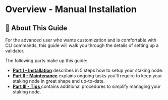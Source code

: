 # Overview - Manual Installation

## :wrench: About This Guide

For the advanced user who wants customization and is comfortable with CLI commands, this guide will walk you through the details of setting up a validator.

The following parts make up this guide:

* [**Part I - Installation**](https://app.gitbook.com/o/EP2fvFr5rWGP7dYsEo2Y/s/G9WtRptWgpOtES8UPFKA/\~/changes/12/readme/gnosis-staking-guide/setting-up-a-validator-on-eth2-mainnet/part-i-installation-1) describes in 5 steps how to setup your staking node.
* [**Part II - Maintenance**](https://app.gitbook.com/o/EP2fvFr5rWGP7dYsEo2Y/s/G9WtRptWgpOtES8UPFKA/\~/changes/12/readme/gnosis-staking-guide/setting-up-a-validator-on-eth2-mainnet/part-ii-maintenance) explains ongoing tasks you'll require to keep your staking node in great shape and up-to-date.
* [**Part III - Tips** ](https://app.gitbook.com/o/EP2fvFr5rWGP7dYsEo2Y/s/G9WtRptWgpOtES8UPFKA/\~/changes/12/readme/gnosis-staking-guide/setting-up-a-validator-on-eth2-mainnet/part-iii-tips)contains additional procedures to simplify managing your staking node.
